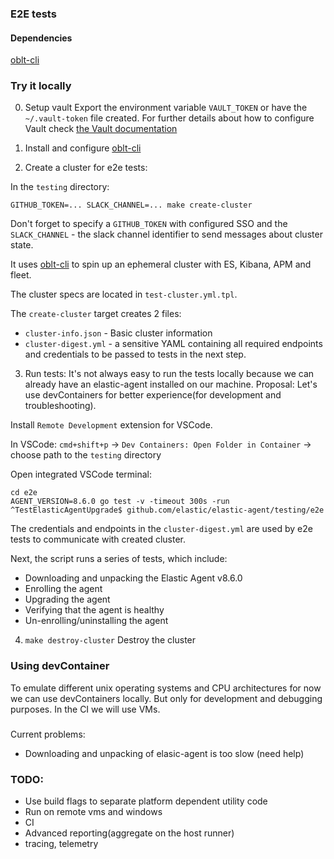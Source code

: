 ### E2E tests

#### Dependencies

[oblt-cli](https://studious-disco-k66oojq.pages.github.io)

### Try it locally

0. Setup vault
Export the environment variable `VAULT_TOKEN` or have the `~/.vault-token` file created.
For further details about how to configure Vault check [the Vault documentation](https://github.com/elastic/infra/tree/master/docs/vault)

1. Install and configure [oblt-cli](https://studious-disco-k66oojq.pages.github.io)

2. Create a cluster for e2e tests:

In the `testing` directory:

```
GITHUB_TOKEN=... SLACK_CHANNEL=... make create-cluster
```

Don't forget to specify a `GITHUB_TOKEN` with configured SSO and the `SLACK_CHANNEL` - the slack channel identifier to send messages about cluster state. 

It uses [oblt-cli](https://studious-disco-k66oojq.pages.github.io) to spin up an ephemeral cluster with ES, Kibana, APM and fleet.

The cluster specs are located in `test-cluster.yml.tpl`. 

The `create-cluster` target creates 2 files: 
* `cluster-info.json` - Basic cluster information
* `cluster-digest.yml` - a sensitive YAML containing all required endpoints and credentials to be passed to tests in the next step.

3. Run tests:
It's not always easy to run the tests locally because we can already have an elastic-agent installed on our machine. 
Proposal: Let's use devContainers for better experience(for development and troubleshooting).

Install `Remote Development` extension for VSCode. 

In VSCode:
`cmd+shift+p` -> `Dev Containers: Open Folder in Container` -> choose path to the `testing` directory

Open integrated VSCode terminal:

```
cd e2e
AGENT_VERSION=8.6.0 go test -v -timeout 300s -run ^TestElasticAgentUpgrade$ github.com/elastic/elastic-agent/testing/e2e
```

The credentials and endpoints in the `cluster-digest.yml` are used by e2e tests to communicate with created cluster.

Next, the script runs a series of tests, which include:

* Downloading and unpacking the Elastic Agent v8.6.0
* Enrolling the agent
* Upgrading the agent
* Verifying that the agent is healthy
* Un-enrolling/uninstalling the agent

4. `make destroy-cluster`
Destroy the cluster

### Using devContainer
To emulate different unix operating systems and CPU architectures for now we can use devContainers locally. 
But only for development and debugging purposes. In the CI we will use VMs. 

###
Current problems: 
* Downloading and unpacking of elasic-agent is too slow (need help)

### TODO:
 * Use build flags to separate platform dependent utility code  
 * Run on remote vms and windows
 * CI
 * Advanced reporting(aggregate on the host runner) 
 * tracing, telemetry
